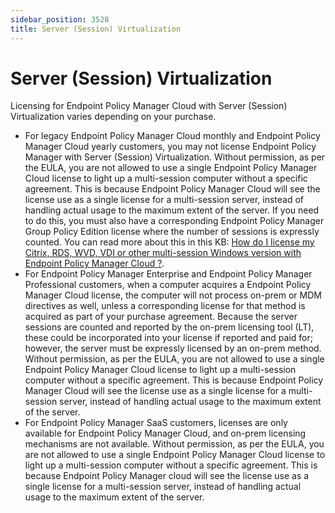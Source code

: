 ```yaml
---
sidebar_position: 3528
title: Server (Session) Virtualization
---
```


# Server (Session) Virtualization

Licensing for Endpoint Policy Manager Cloud with Server (Session) Virtualization varies depending on your purchase.

* For legacy Endpoint Policy Manager Cloud monthly and Endpoint Policy Manager Cloud yearly customers, you may not license Endpoint Policy Manager with Server (Session) Virtualization. Without permission, as per the EULA, you are not allowed to use a single Endpoint Policy Manager Cloud license to light up a multi-session computer without a specific agreement. This is because Endpoint Policy Manager Cloud will see the license use as a single license for a multi-session server, instead of handling actual usage to the maximum extent of the server. If you need to do this, you must also have a corresponding Endpoint Policy Manager Group Policy Edition license where the number of sessions is expressly counted. You can read more about this in this KB: [How do I license my Citrix, RDS, WVD, VDI or other multi-session Windows version with Endpoint Policy Manager Cloud ?](../../License/Virtualization/Multisession "How do I license my Citrix, RDS, WVD, VDI or other multi-session Windows version with Endpoint Policy Manager Cloud ?").
* For Endpoint Policy Manager Enterprise and Endpoint Policy Manager Professional customers, when a computer acquires a Endpoint Policy Manager Cloud license, the computer will not process on-prem or MDM directives as well, unless a corresponding license for that method is acquired as part of your purchase agreement. Because the server sessions are counted and reported by the on-prem licensing tool (LT), these could be incorporated into your license if reported and paid for; however, the server must be expressly licensed by an on-prem method. Without permission, as per the EULA, you are not allowed to use a single Endpoint Policy Manager Cloud license to light up a multi-session computer without a specific agreement. This is because Endpoint Policy Manager Cloud will see the license use as a single license for a multi-session server, instead of handling actual usage to the maximum extent of the server.
* For Endpoint Policy Manager SaaS customers, licenses are only available for Endpoint Policy Manager Cloud, and on-prem licensing mechanisms are not available. Without permission, as per the EULA, you are not allowed to use a single Endpoint Policy Manager Cloud license to light up a multi-session computer without a specific agreement. This is because Endpoint Policy Manager cloud will see the license use as a single license for a multi-session server, instead of handling actual usage to the maximum extent of the server.